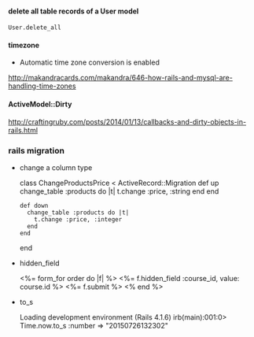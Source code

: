 #### delete all table records of a User model

    User.delete_all

#### timezone

* Automatic time zone conversion is enabled

http://makandracards.com/makandra/646-how-rails-and-mysql-are-handling-time-zones

#### ActiveModel::Dirty

http://craftingruby.com/posts/2014/01/13/callbacks-and-dirty-objects-in-rails.html

### rails migration

* change a column type

    class ChangeProductsPrice < ActiveRecord::Migration
      def up
        change_table :products do |t|
          t.change :price, :string
        end
      end

      def down
        change_table :products do |t|
          t.change :price, :integer
        end
      end
    end

* hidden_field

    <%= form_for order do |f| %>
      <%= f.hidden_field :course_id, value: course.id %>
      <%= f.submit %>
    <% end %>

* to_s

    Loading development environment (Rails 4.1.6)
    irb(main):001:0> Time.now.to_s :number
    => "20150726132302"

